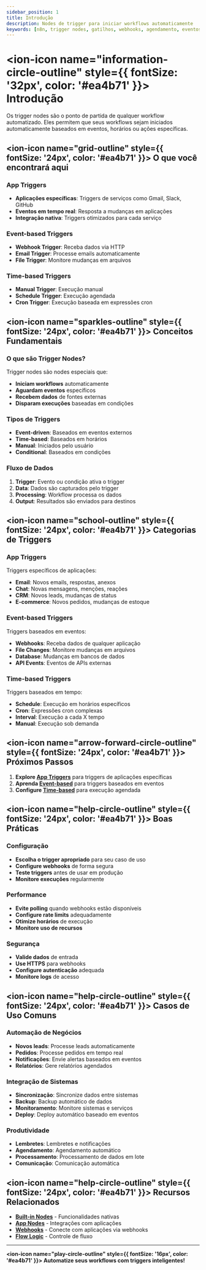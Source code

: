 ```yaml
---
sidebar_position: 1
title: Introdução
description: Nodes de trigger para iniciar workflows automaticamente
keywords: [n8n, trigger nodes, gatilhos, webhooks, agendamento, eventos]
---
```


# <ion-icon name="information-circle-outline" style={{ fontSize: '32px', color: '#ea4b71' }}></ion-icon> Introdução

Os trigger nodes são o ponto de partida de qualquer workflow automatizado. Eles permitem que seus workflows sejam iniciados automaticamente baseados em eventos, horários ou ações específicas.

## <ion-icon name="grid-outline" style={{ fontSize: '24px', color: '#ea4b71' }}></ion-icon> O que você encontrará aqui

### App Triggers

- **Aplicações específicas**: Triggers de serviços como Gmail, Slack, GitHub
- **Eventos em tempo real**: Resposta a mudanças em aplicações
- **Integração nativa**: Triggers otimizados para cada serviço

### Event-based Triggers

- **Webhook Trigger**: Receba dados via HTTP
- **Email Trigger**: Processe emails automaticamente
- **File Trigger**: Monitore mudanças em arquivos

### Time-based Triggers

- **Manual Trigger**: Execução manual
- **Schedule Trigger**: Execução agendada
- **Cron Trigger**: Execução baseada em expressões cron

## <ion-icon name="sparkles-outline" style={{ fontSize: '24px', color: '#ea4b71' }}></ion-icon> Conceitos Fundamentais

### O que são Trigger Nodes?

Trigger nodes são nodes especiais que:

- **Iniciam workflows** automaticamente
- **Aguardam eventos** específicos
- **Recebem dados** de fontes externas
- **Disparam execuções** baseadas em condições

### Tipos de Triggers

- **Event-driven**: Baseados em eventos externos
- **Time-based**: Baseados em horários
- **Manual**: Iniciados pelo usuário
- **Conditional**: Baseados em condições

### Fluxo de Dados

1. **Trigger**: Evento ou condição ativa o trigger
2. **Data**: Dados são capturados pelo trigger
3. **Processing**: Workflow processa os dados
4. **Output**: Resultados são enviados para destinos

## <ion-icon name="school-outline" style={{ fontSize: '24px', color: '#ea4b71' }}></ion-icon> Categorias de Triggers

### App Triggers

Triggers específicos de aplicações:

- **Email**: Novos emails, respostas, anexos
- **Chat**: Novas mensagens, menções, reações
- **CRM**: Novos leads, mudanças de status
- **E-commerce**: Novos pedidos, mudanças de estoque

### Event-based Triggers

Triggers baseados em eventos:

- **Webhooks**: Receba dados de qualquer aplicação
- **File Changes**: Monitore mudanças em arquivos
- **Database**: Mudanças em bancos de dados
- **API Events**: Eventos de APIs externas

### Time-based Triggers

Triggers baseados em tempo:

- **Schedule**: Execução em horários específicos
- **Cron**: Expressões cron complexas
- **Interval**: Execução a cada X tempo
- **Manual**: Execução sob demanda

## <ion-icon name="arrow-forward-circle-outline" style={{ fontSize: '24px', color: '#ea4b71' }}></ion-icon> Próximos Passos

1. **Explore [App Triggers](./app-triggers/)** para triggers de aplicações específicas
2. **Aprenda [Event-based](./event-based/)** para triggers baseados em eventos
3. **Configure [Time-based](./time-based/)** para execução agendada

## <ion-icon name="help-circle-outline" style={{ fontSize: '24px', color: '#ea4b71' }}></ion-icon> Boas Práticas

### Configuração

- **Escolha o trigger apropriado** para seu caso de uso
- **Configure webhooks** de forma segura
- **Teste triggers** antes de usar em produção
- **Monitore execuções** regularmente

### Performance

- **Evite polling** quando webhooks estão disponíveis
- **Configure rate limits** adequadamente
- **Otimize horários** de execução
- **Monitore uso de recursos**

### Segurança

- **Valide dados** de entrada
- **Use HTTPS** para webhooks
- **Configure autenticação** adequada
- **Monitore logs** de acesso

## <ion-icon name="help-circle-outline" style={{ fontSize: '24px', color: '#ea4b71' }}></ion-icon> Casos de Uso Comuns

### Automação de Negócios

- **Novos leads**: Processe leads automaticamente
- **Pedidos**: Processe pedidos em tempo real
- **Notificações**: Envie alertas baseados em eventos
- **Relatórios**: Gere relatórios agendados

### Integração de Sistemas

- **Sincronização**: Sincronize dados entre sistemas
- **Backup**: Backup automático de dados
- **Monitoramento**: Monitore sistemas e serviços
- **Deploy**: Deploy automático baseado em eventos

### Produtividade

- **Lembretes**: Lembretes e notificações
- **Agendamento**: Agendamento automático
- **Processamento**: Processamento de dados em lote
- **Comunicação**: Comunicação automática

## <ion-icon name="help-circle-outline" style={{ fontSize: '24px', color: '#ea4b71' }}></ion-icon> Recursos Relacionados

- **[Built-in Nodes](../builtin-nodes/)** - Funcionalidades nativas
- **[App Nodes](../app-nodes/)** - Integrações com aplicações
- **[Webhooks](../webhooks)** - Conecte com aplicações via webhooks
- **[Flow Logic](../../logica-e-dados/01-flow-logic/)** - Controle de fluxo

---

**<ion-icon name="play-circle-outline" style={{ fontSize: '16px', color: '#ea4b71' }}></ion-icon> Automatize seus workflows com triggers inteligentes!**
